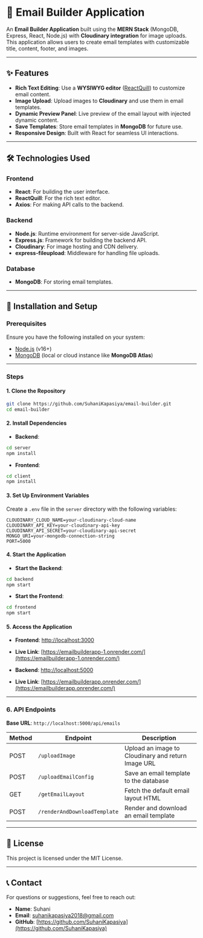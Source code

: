 # 📧 Email Builder Application

An **Email Builder Application** built using the **MERN Stack** (MongoDB, Express, React, Node.js) with **Cloudinary integration** for image uploads. This application allows users to create email templates with customizable title, content, footer, and images.

---

## ✨ Features

- **Rich Text Editing**: Use a **WYSIWYG editor** ([ReactQuill](https://github.com/zenoamaro/react-quill)) to customize email content.
- **Image Upload**: Upload images to **Cloudinary** and use them in email templates.
- **Dynamic Preview Panel**: Live preview of the email layout with injected dynamic content.
- **Save Templates**: Store email templates in **MongoDB** for future use.
- **Responsive Design**: Built with React for seamless UI interactions.

---

## 🛠️ Technologies Used

### **Frontend**
- **React**: For building the user interface.
- **ReactQuill**: For the rich text editor.
- **Axios**: For making API calls to the backend.

### **Backend**
- **Node.js**: Runtime environment for server-side JavaScript.
- **Express.js**: Framework for building the backend API.
- **Cloudinary**: For image hosting and CDN delivery.
- **express-fileupload**: Middleware for handling file uploads.

### **Database**
- **MongoDB**: For storing email templates.

---

## 🚀 Installation and Setup

### **Prerequisites**
Ensure you have the following installed on your system:
- [Node.js](https://nodejs.org/) (v16+)
- [MongoDB](https://www.mongodb.com/) (local or cloud instance like **MongoDB Atlas**)

---

### **Steps**

#### 1. Clone the Repository
```bash
git clone https://github.com/SuhaniKapasiya/email-builder.git
cd email-builder
```

#### 2. Install Dependencies

- **Backend**:
```bash
cd server
npm install
```

- **Frontend**:
```bash
cd client
npm install
```

#### 3. Set Up Environment Variables

Create a `.env` file in the `server` directory with the following variables:
```
CLOUDINARY_CLOUD_NAME=your-cloudinary-cloud-name
CLOUDINARY_API_KEY=your-cloudinary-api-key
CLOUDINARY_API_SECRET=your-cloudinary-api-secret
MONGO_URI=your-mongodb-connection-string
PORT=5000
```

#### 4. Start the Application

- **Start the Backend**:
```bash
cd backend
npm start
```

- **Start the Frontend**:
```bash
cd frontend
npm start
```

#### 5. Access the Application

- **Frontend**: [http://localhost:3000](http://localhost:3000)
- **Live Link**: [https://emailbuilderapp-1.onrender.com/](https://emailbuilderapp-1.onrender.com/)

- **Backend**: [http://localhost:5000](http://localhost:5000)
- **Live Link**: [https://emailbuilderapp.onrender.com/](https://emailbuilderapp.onrender.com/)

---

### 6. API Endpoints

**Base URL**: `http://localhost:5000/api/emails`

| Method | Endpoint              | Description                                  |
|--------|-----------------------|----------------------------------------------|
| POST   | `/uploadImage`        | Upload an image to Cloudinary and return Image URL |
| POST   | `/uploadEmailConfig`  | Save an email template to the database       |
| GET    | `/getEmailLayout`     | Fetch the default email layout HTML          |
| POST   | `/renderAndDownloadTemplate` | Render and download an email template |

---

## 📜 License

This project is licensed under the MIT License.

---

## 📞 Contact

For questions or suggestions, feel free to reach out:

- **Name**: Suhani
- **Email**: [suhanikapasiya2018@gmail.com](mailto:suhanikapasiya2018@gmail.com)
- **GitHub**: [https://github.com/SuhaniKapasiya](https://github.com/SuhaniKapasiya)
